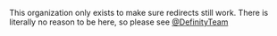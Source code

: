 This organization only exists to make sure redirects still work. There is literally no reason to be here, so please see [@DefinityTeam](https://github.com/DefinityTeam)
